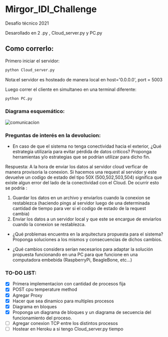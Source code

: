 # Mirgor_IDI_Challenge
Desafío técnico 2021


Desarollado en 2 .py , Cloud_server.py y PC.py





## Como correrlo:
Primero iniciar el servidor:

```python
python Cloud_server.py
```
Nota:el servidor es hosteado de manera local en host='0.0.0.0', port = 5003

Luego correr el cliente en simultaneo en una terminal diferente:
```python
python PC.py
```

### Diagrama esquemático:

![comunicacíon](https://user-images.githubusercontent.com/21143405/144876666-8fa1cf70-22ff-4f36-91fb-60b0eee099b0.jpg) 


### Preguntas de interés en la devolucion:

* En caso de que el sistema no tenga conectividad hacia el exterior, ¿Qué estrategia utilizaría para evitar pérdida de datos críticos? Proponga herramientas y/o estrategias que se podrían utilizar para dicho fin.

Respuesta: A la hora de enviar los datos al servidor cloud verficar de manera provisoria la conexion. Si hacemos una request al servidor y este devuelve un codigo de estado del tipo 50X (500,502,503,504) significa que existe algun error del lado de la conectividad con el Cloud.
De ocurrir esto se podría :

1) Guardar los datos en un archivo y enviarlos cuando la conexion se restablezca (haciendo pings al servidor luego de una determinada cantidad de tiempo para ver si el codigo de estado de la request cambia)
2) Enviar los datos a un servidor local y que este se encargue de enviarlos cuando la conexion se restablezca.


* ¿Qué problemas encuentra en la arquitectura propuesta para el sistema? Proponga soluciones a los mismos y consecuencias de dichos cambios.

* ¿Qué cambios considera serían necesarios para adaptar la solución propuesta funcionando en una PC para que funcione en una computadora embebida (RaspberryPi, BeagleBone, etc...)




### TO-DO LIST:

- [x] Primera implementacion con cantidad de procesos fija
- [x] POST cpu temperature method
- [x] Agregar Proxy
- [x] Hacer que sea dinamico para multiples procesos
- [x] Diagrama en bloques
- [x] Proponga un diagrama de bloques y un diagrama de secuencia del funcionamiento del proceso.
- [ ] Agregar conexion TCP entre los distintos procesos
- [ ] Hostear en Heroku a si tengo Cloud_server.py tiempo 
